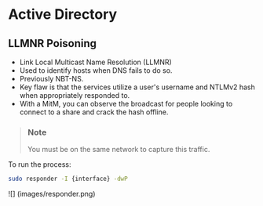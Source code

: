 # Active Directory
## LLMNR Poisoning
- Link Local Multicast Name Resolution (LLMNR)
- Used to identify hosts when DNS fails to do so.
- Previously NBT-NS.
- Key flaw is that the services utilize a user's username and NTLMv2 hash when appropriately responded to.
- With a MitM, you can observe the broadcast for people looking to connect to a share and crack the hash offline.

> ### Note
> You must be on the same network to capture this traffic.

To run the process:
````bash
sudo responder -I {interface} -dwP
````
![] (images/responder.png)
